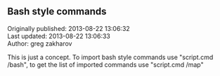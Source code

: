 ## Bash style commands  
Originally published: 2013-08-22 13:06:32  
Last updated: 2013-08-22 13:06:33  
Author: greg zakharov  
  
This is just a concept. To import bash style commands use "script.cmd /bash", to get the list of imported commands use "script.cmd /map"
